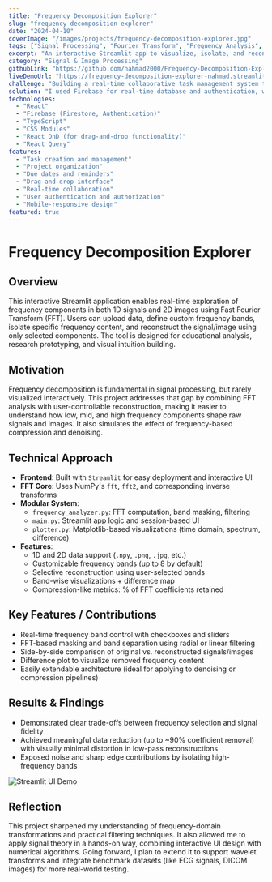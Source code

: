 ```yaml
---
title: "Frequency Decomposition Explorer"
slug: "frequency-decomposition-explorer"
date: "2024-04-10"
coverImage: "/images/projects/frequency-decomposition-explorer.jpg"
tags: ["Signal Processing", "Fourier Transform", "Frequency Analysis", "Image Processing", "Educational Tools"]
excerpt: "An interactive Streamlit app to visualize, isolate, and reconstruct 1D or 2D signals based on their frequency bands using FFT and IFFT."
category: "Signal & Image Processing"
githubLink: "https://github.com/nahmad2000/Frequency-Decomposition-Explorer"
liveDemoUrl: "https://frequency-decomposition-explorer-nahmad.streamlit.app/"
challenge: "Building a real-time collaborative task management system that works seamlessly across devices was the main challenge. The app needed to handle concurrent updates from multiple users and provide a smooth, responsive experience."
solution: "I used Firebase for real-time database and authentication, which allowed for instant updates across all connected clients. React was used for the UI, with TypeScript providing type safety and improved developer experience."
technologies:
  - "React"
  - "Firebase (Firestore, Authentication)"
  - "TypeScript"
  - "CSS Modules"
  - "React DnD (for drag-and-drop functionality)"
  - "React Query"
features:
  - "Task creation and management"
  - "Project organization"
  - "Due dates and reminders"
  - "Drag-and-drop interface"
  - "Real-time collaboration"
  - "User authentication and authorization"
  - "Mobile-responsive design"
featured: true
---
```


# Frequency Decomposition Explorer

## Overview

This interactive Streamlit application enables real-time exploration of frequency components in both 1D signals and 2D images using Fast Fourier Transform (FFT). Users can upload data, define custom frequency bands, isolate specific frequency content, and reconstruct the signal/image using only selected components. The tool is designed for educational analysis, research prototyping, and visual intuition building.

## Motivation

Frequency decomposition is fundamental in signal processing, but rarely visualized interactively. This project addresses that gap by combining FFT analysis with user-controllable reconstruction, making it easier to understand how low, mid, and high frequency components shape raw signals and images. It also simulates the effect of frequency-based compression and denoising.

## Technical Approach

- **Frontend**: Built with `Streamlit` for easy deployment and interactive UI
- **FFT Core**: Uses NumPy's `fft`, `fft2`, and corresponding inverse transforms
- **Modular System**:
  - `frequency_analyzer.py`: FFT computation, band masking, filtering
  - `main.py`: Streamlit app logic and session-based UI
  - `plotter.py`: Matplotlib-based visualizations (time domain, spectrum, difference)
- **Features**:
  - 1D and 2D data support (`.npy`, `.png`, `.jpg`, etc.)
  - Customizable frequency bands (up to 8 by default)
  - Selective reconstruction using user-selected bands
  - Band-wise visualizations + difference map
  - Compression-like metrics: % of FFT coefficients retained

## Key Features / Contributions

- Real-time frequency band control with checkboxes and sliders
- FFT-based masking and band separation using radial or linear filtering
- Side-by-side comparison of original vs. reconstructed signals/images
- Difference plot to visualize removed frequency content
- Easily extendable architecture (ideal for applying to denoising or compression pipelines)

## Results & Findings

- Demonstrated clear trade-offs between frequency selection and signal fidelity
- Achieved meaningful data reduction (up to ~90% coefficient removal) with visually minimal distortion in low-pass reconstructions
- Exposed noise and sharp edge contributions by isolating high-frequency bands


![Streamlit UI Demo](/images/projects/frequency-decomposition-explorer/demo1.png)

## Reflection

This project sharpened my understanding of frequency-domain transformations and practical filtering techniques. It also allowed me to apply signal theory in a hands-on way, combining interactive UI design with numerical algorithms. Going forward, I plan to extend it to support wavelet transforms and integrate benchmark datasets (like ECG signals, DICOM images) for more real-world testing.